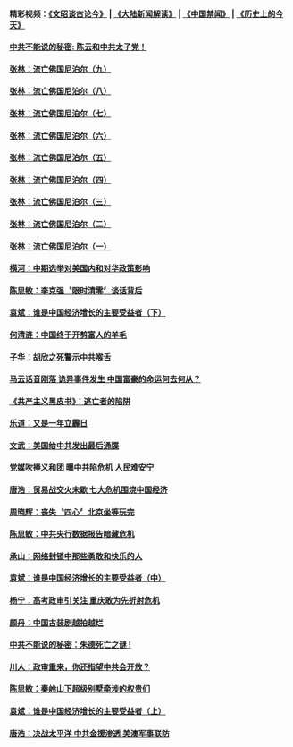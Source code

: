 #### 精彩视频：[《文昭谈古论今》](https://github.com/gfw-breaker/wenzhao/blob/master/README.md?t=11180031) | [《大陆新闻解读》](https://github.com/gfw-breaker/ntdtv-comedy/blob/master/README.md?t=11180031) | [《中国禁闻》](https://github.com/gfw-breaker/ntdtv-news/blob/master/README.md?t=11180031) | [《历史上的今天》](https://github.com/gfw-breaker/today-in-history/blob/master/README.md?t=11180031) 

#### [中共不能说的秘密: 陈云和中共太子党！](../pages/news207/a1399747.md?t=11180031) 


#### [张林：流亡佛国尼泊尔（九）](../pages/news207/a1399718.md?t=11180031) 

#### [张林：流亡佛国尼泊尔（八）](../pages/news207/a1399710.md?t=11180031) 

#### [张林：流亡佛国尼泊尔（七）](../pages/news207/a1399712.md?t=11180031) 

#### [张林：流亡佛国尼泊尔（六）](../pages/news207/a1399707.md?t=11180031) 

#### [张林：流亡佛国尼泊尔（五）](../pages/news207/a1399701.md?t=11180031) 

#### [张林：流亡佛国尼泊尔（四）](../pages/news207/a1399698.md?t=11180031) 

#### [张林：流亡佛国尼泊尔（三）](../pages/news207/a1399697.md?t=11180031) 

#### [张林：流亡佛国尼泊尔（二）](../pages/news207/a1399696.md?t=11180031) 

#### [张林：流亡佛国尼泊尔（一）](../pages/news207/a1399695.md?t=11180031) 

#### [横河：中期选举对美国内和对华政策影响](../pages/news207/a1399694.md?t=11180031) 

#### [陈思敏：李克强〝限时清零〞谈话背后](../pages/news207/a1399627.md?t=11180031) 

#### [袁斌：谁是中国经济增长的主要受益者（下）](../pages/news207/a1399626.md?t=11180031) 

#### [何清涟：中国终于开剪富人的羊毛](../pages/news207/a1399624.md?t=11180031) 

#### [子华：胡欣之死警示中共喉舌](../pages/news207/a1399623.md?t=11180031) 

#### [马云话音刚落 诡异事件发生 中国富豪的命运何去何从？](../pages/news207/a1399573.md?t=11180031) 

#### [《共产主义黑皮书》：逃亡者的陷阱](../pages/news207/a1399575.md?t=11180031) 

#### [乐道：又是一年立霾日](../pages/news207/a1399482.md?t=11180031) 

#### [文武：美国给中共发出最后通牒](../pages/news207/a1399480.md?t=11180031) 

#### [党媒吹捧义和团 曝中共陷危机 人民难安宁](../pages/news207/a1399476.md?t=11180031) 

#### [唐浩：贸易战交火未歇 七大危机围烧中国经济](../pages/news207/a1399474.md?t=11180031) 

#### [周晓辉：丧失〝四心〞北京坐等玩完](../pages/news207/a1399473.md?t=11180031) 


#### [陈思敏：中共央行数据报告暗藏危机](../pages/news207/a1399383.md?t=11180031) 

#### [承山：网络封锁中那些勇敢和快乐的人](../pages/news207/a1399382.md?t=11180031) 

#### [袁斌：谁是中国经济增长的主要受益者（中）](../pages/news207/a1399380.md?t=11180031) 

#### [杨宁：高考政审引关注 重庆敢为先折射危机](../pages/news207/a1399345.md?t=11180031) 

#### [颜丹：中国古装剧越拍越烂](../pages/news207/a1399344.md?t=11180031) 

#### [中共不能说的秘密：朱德死亡之谜 !](../pages/news207/a1399293.md?t=11180031) 


#### [川人：政审重来，你还指望中共会开放？](../pages/news207/a1399258.md?t=11180031) 

#### [陈思敏：秦岭山下超级别墅牵涉的权贵们](../pages/news207/a1399255.md?t=11180031) 

#### [袁斌：谁是中国经济增长的主要受益者（上）](../pages/news207/a1399253.md?t=11180031) 

#### [唐浩：决战太平洋 中共金援渗透 美澳军事联防](../pages/news207/a1399249.md?t=11180031) 

